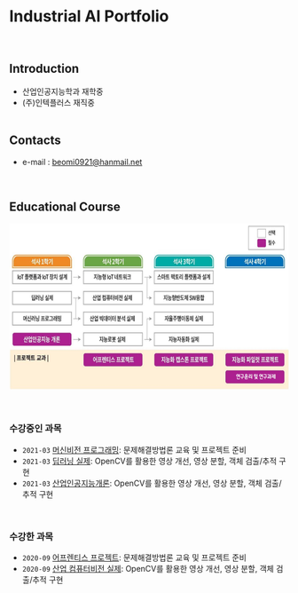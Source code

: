 # **Industrial AI Portfolio** 
</br>

## Introduction

- 산업인공지능학과 재학중
- (주)인텍플러스 재직중
</br></br>

## Contacts

- e-mail : beomi0921@hanmail.net
</br>

## Educational Course

<p align="center">
  
<img src="./images/EdCoourse.JPG"  width="640" height="300">

</p>
</br>

### 수강중인 과목

- `2021-03` [머신비전 프로그래밍](https://github.com/psb1008/industrial-AI/tree/master/projects/어프렌티스-프로젝트): 문제해결방법론 교육 및 프로젝트 준비
- `2021-03` [딥러닝 실제](https://github.com/psb1008/industrial-AI/tree/master/projects/산업-컴퓨터비전-실제): OpenCV를 활용한 영상 개선, 영상 분할, 객체 검출/추적 구현 
- `2021-03` [산업인공지능개론](https://github.com/psb1008/industrial-AI/tree/master/projects/산업-컴퓨터비전-실제): OpenCV를 활용한 영상 개선, 영상 분할, 객체 검출/추적 구현 

</br>

### 수강한 과목

- `2020-09` [어프렌티스 프로젝트](https://github.com/psb1008/industrial-AI/tree/master/projects/어프렌티스-프로젝트): 문제해결방법론 교육 및 프로젝트 준비
- `2020-09` [산업 컴퓨터비전 실제](https://github.com/psb1008/industrial-AI/tree/master/projects/산업-컴퓨터비전-실제): OpenCV를 활용한 영상 개선, 영상 분할, 객체 검출/추적 구현 
